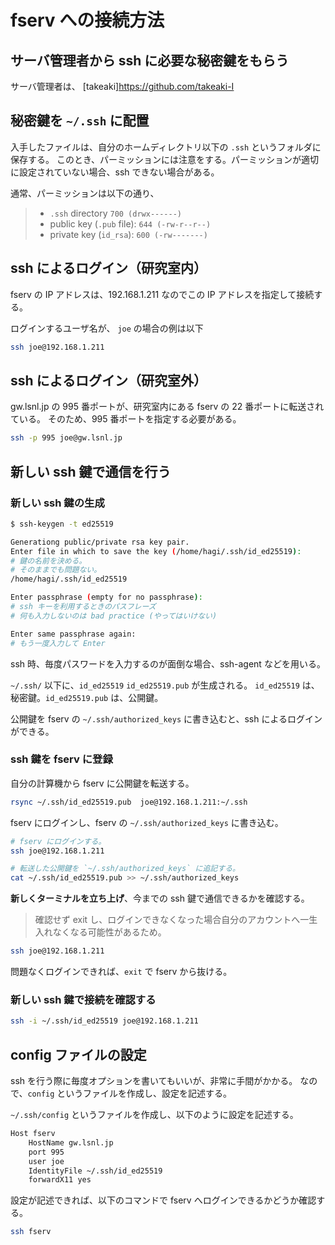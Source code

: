 # fserv への接続方法

## サーバ管理者から ssh に必要な秘密鍵をもらう

サーバ管理者は、 [takeaki]https://github.com/takeaki-I


## 秘密鍵を `~/.ssh` に配置

入手したファイルは、自分のホームディレクトリ以下の `.ssh` というフォルダに保存する。
このとき、パーミッションには注意をする。パーミッションが適切に設定されていない場合、ssh できない場合がある。

通常、パーミッションは以下の通り、

> - `.ssh` directory `700 (drwx------)`
> - public key (`.pub` file): `644 (-rw-r--r--)`
> - private key (`id_rsa`): `600 (-rw-------)`

## ssh によるログイン（研究室内）

fserv の IP アドレスは、192.168.1.211 なのでこの IP アドレスを指定して接続する。

ログインするユーザ名が、 `joe` の場合の例は以下

```bash
ssh joe@192.168.1.211
```

## ssh によるログイン（研究室外）

gw.lsnl.jp の 995 番ポートが、研究室内にある fserv の 22 番ポートに転送されている。
そのため、995 番ポートを指定する必要がある。

```bash
ssh -p 995 joe@gw.lsnl.jp
```

## 新しい ssh 鍵で通信を行う

### 新しい ssh 鍵の生成

```bash
$ ssh-keygen -t ed25519

Generationg public/private rsa key pair.
Enter file in which to save the key (/home/hagi/.ssh/id_ed25519):
# 鍵の名前を決める。
# そのままでも問題ない。
/home/hagi/.ssh/id_ed25519

Enter passphrase (empty for no passphrase):
# ssh キーを利用するときのパスフレーズ
# 何も入力しないのは bad practice (やってはいけない)

Enter same passphrase again:
# もう一度入力して Enter
```

ssh 時、毎度パスワードを入力するのが面倒な場合、ssh-agent などを用いる。

`~/.ssh/` 以下に、`id_ed25519` `id_ed25519.pub` が生成される。
`id_ed25519` は、秘密鍵。`id_ed25519.pub` は、公開鍵。

公開鍵を fserv の `~/.ssh/authorized_keys` に書き込むと、ssh によるログインができる。

### ssh 鍵を fserv に登録

自分の計算機から fserv に公開鍵を転送する。

```bash
rsync ~/.ssh/id_ed25519.pub  joe@192.168.1.211:~/.ssh
```

fserv にログインし、fserv の `~/.ssh/authorized_keys` に書き込む。

```bash
# fserv にログインする。
ssh joe@192.168.1.211

# 転送した公開鍵を `~/.ssh/authorized_keys` に追記する。
cat ~/.ssh/id_ed25519.pub >> ~/.ssh/authorized_keys
```

**新しくターミナルを立ち上げ**、今までの ssh 鍵で通信できるかを確認する。

> 確認せず exit し、ログインできなくなった場合自分のアカウントへ一生入れなくなる可能性があるため。

```bash
ssh joe@192.168.1.211
```

問題なくログインできれば、`exit` で fserv から抜ける。

### 新しい ssh 鍵で接続を確認する

```bash
ssh -i ~/.ssh/id_ed25519 joe@192.168.1.211
```

## config ファイルの設定

ssh を行う際に毎度オプションを書いてもいいが、非常に手間がかかる。
なので、`config` というファイルを作成し、設定を記述する。

`~/.ssh/config` というファイルを作成し、以下のように設定を記述する。

```bash
Host fserv
    HostName gw.lsnl.jp
    port 995
    user joe
    IdentityFile ~/.ssh/id_ed25519
    forwardX11 yes
```

設定が記述できれば、以下のコマンドで fserv へログインできるかどうか確認する。

```bash
ssh fserv
```
